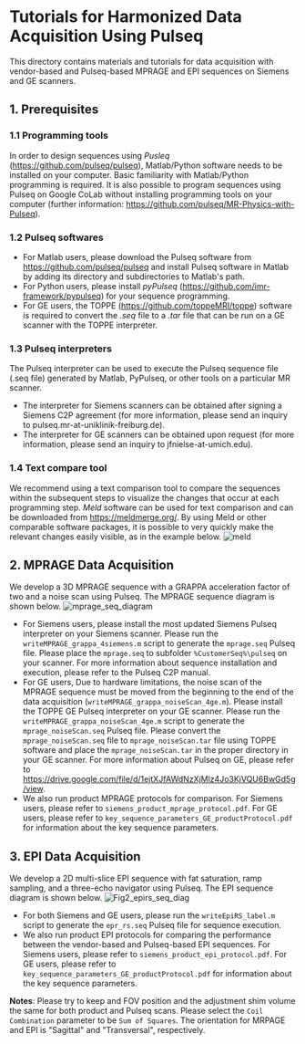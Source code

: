 # Tutorials for Harmonized Data Acquisition Using Pulseq
This directory contains materials and tutorials for data acquisition with vendor-based and Pulseq-based MPRAGE and EPI sequences on Siemens and GE scanners.
## 1. Prerequisites
### 1.1 Programming tools
In order to design sequences using *Pusleq* (https://github.com/pulseq/pulseq), Matlab/Python software needs to be installed on your computer. Basic familiarity with Matlab/Python programming is required. It is also possible to program sequences using Pulseq on Google CoLab without installing programming tools on your computer (further information: https://github.com/pulseq/MR-Physics-with-Pulseq).   
### 1.2 Pulseq softwares
* For Matlab users, please download the Pulseq software from https://github.com/pulseq/pulseq and install Pulseq software in Matlab by adding its directory and subdirectories to Matlab's path.
* For Python users, please install *pyPulseq* (https://github.com/imr-framework/pypulseq) for your sequence programming.
* For GE users, the TOPPE (https://github.com/toppeMRI/toppe) software is required to convert the *.seq* file to a *.tar* file that can be run on a GE scanner with the TOPPE interpreter.
### 1.3 Pulseq interpreters
The Pulseq interpreter can be used to execute the Pulseq sequence file (.seq file) generated by Matlab, PyPulseq, or other tools on a particular MR scanner.
* The interpreter for Siemens scanners can be obtained after signing a Siemens C2P agreement (for more information, please send an inquiry to pulseq.mr-at-uniklinik-freiburg.de).
* The interpreter for GE scanners can be obtained upon request (for more information, please send an inquiry to jfnielse-at-umich.edu).
### 1.4 Text compare tool
We recommend using a text comparison tool to compare the sequences within the subsequent steps to visualize the changes that occur at each
programming step. *Meld* software can be used for text comparison and can be downloaded from <https://meldmerge.org/>. By using Meld or other comparable software packages, it is possible to very quickly make the relevant changes easily visible, as in the example below.
![meld](https://github.com/pulseq/Pulseq-Rocks-2023-24-ISMRM-Reproducibility-Challenge/assets/26165904/e11c480d-1f8c-4e84-b3dc-8652f0241c98)

## 2. MPRAGE Data Acquisition
We develop a 3D MPRAGE sequence with a GRAPPA acceleration factor of two and a noise scan using Pulseq. The MPRAGE sequence diagram is shown below.
![mprage_seq_diagram](https://github.com/pulseq/Pulseq-Rocks-2023-24-ISMRM-Reproducibility-Challenge/assets/26165904/a1a62b03-f031-4c70-b493-044152894b95)
* For Siemens users, please install the most updated Siemens Pulseq interpreter on your Siemens scanner. Please run the `writeMPRAGE_grappa_4siemens.m` script to generate the `mprage.seq` Pulseq file. Please place the `mprage.seq` to subfolder `%CustomerSeq%\pulseq` on your scanner. For more information about sequence installation and execution, please refer to the Pulseq C2P manual.
* For GE users, Due to hardware limitations, the noise scan of the MPRAGE sequence must be moved from the beginning to the end of the data acquisition (`writeMPRAGE_grappa_noiseScan_4ge.m`). Please install the TOPPE GE Pulseq interpreter on your GE scanner. Please run the `writeMPRAGE_grappa_noiseScan_4ge.m` script to generate the `mprage_noiseScan.seq` Pulseq file. Please convert the `mprage_noiseScan.seq` file to `mprage_noiseScan.tar` file using TOPPE software and place the `mprage_noiseScan.tar` in the proper directory in your GE scanner. For more information about Pulseq on GE, please refer to https://drive.google.com/file/d/1ejtXJfAWdNzXjMlz4Jo3KjVQU6BwGd5g/view.
* We also run product MPRAGE protocols for comparison. For Siemens users, please refer to `siemens_product_mprage_protocol.pdf`. For GE users, please refer to `key_sequence_parameters_GE_productProtocol.pdf` for information about the key sequence parameters.
## 3. EPI Data Acquisition
We develop a 2D multi-slice EPI sequence with fat saturation, ramp sampling, and a three-echo navigator using Pulseq. The EPI sequence diagram is shown below.
![Fig2_epirs_seq_diag](https://github.com/pulseq/Pulseq-Rocks-2023-24-ISMRM-Reproducibility-Challenge/assets/26165904/05c74247-4186-44a4-bcd1-c2008d44c791)
* For both Siemens and GE users, please run the `writeEpiRS_label.m` script to generate the `epr_rs.seq` Pulseq file for sequence execution.
* We also run product EPI protocols for comparing the performance between the vendor-based and Pulseq-based EPI sequences. For Siemens users, please refer to `siemens_product_epi_protocol.pdf`. For GE users, please refer to `key_sequence_parameters_GE_productProtocol.pdf` for information about the key sequence parameters.

**Notes**: Please try to keep and FOV position and the adjustment shim volume the same for both product and Pulseq scans. Please select the `Coil Combination` parameter to be `Sum of Squares`. The orientation for MRPAGE and EPI is "Sagittal" and "Transversal", respectively.
